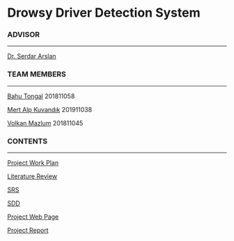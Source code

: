 # Drowsy Driver Detection System


### ADVISOR
***
[Dr. Serdar Arslan](https://github.com/serdarslan/)

### TEAM MEMBERS
***
[Bahu Tongal](https://github.com/bahutongal) 201811058

[Mert Alp Kuvandık](https://github.com/mertalpkuvandik) 201911038

[Volkan Mazlum](https://github.com/VolkanMazlum) 201811045

### CONTENTS
***
[Project Work Plan](https://docs.google.com/spreadsheets/d/1_vlsVRGV4JqH9vNCoYmZSGsQj7c4yKenXmjYqZSSOdw/edit?usp=sharing)

[Literature Review](https://github.com/CankayaUniversity/ceng-407-408-2022-2023-Drowsy-Driver-Detection-System/wiki/Literature-Review)

[SRS](https://github.com/CankayaUniversity/ceng-407-408-2022-2023-Drowsy-Driver-Detection-System/wiki/Software-Requirements-Specification)

[SDD](https://github.com/CankayaUniversity/ceng-407-408-2022-2023-Drowsy-Driver-Detection-System/wiki/SDD)

[Project Web Page](https://tongalbahu.wixsite.com/drowsinessdetection)

[Project Report](https://github.com/CankayaUniversity/ceng-407-408-2022-2023-Drowsy-Driver-Detection-System/wiki/Project-Report)




